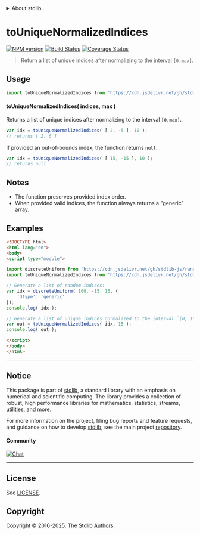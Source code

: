 <!--

@license Apache-2.0

Copyright (c) 2025 The Stdlib Authors.

Licensed under the Apache License, Version 2.0 (the "License");
you may not use this file except in compliance with the License.
You may obtain a copy of the License at

   http://www.apache.org/licenses/LICENSE-2.0

Unless required by applicable law or agreed to in writing, software
distributed under the License is distributed on an "AS IS" BASIS,
WITHOUT WARRANTIES OR CONDITIONS OF ANY KIND, either express or implied.
See the License for the specific language governing permissions and
limitations under the License.

-->


<details>
  <summary>
    About stdlib...
  </summary>
  <p>We believe in a future in which the web is a preferred environment for numerical computation. To help realize this future, we've built stdlib. stdlib is a standard library, with an emphasis on numerical and scientific computation, written in JavaScript (and C) for execution in browsers and in Node.js.</p>
  <p>The library is fully decomposable, being architected in such a way that you can swap out and mix and match APIs and functionality to cater to your exact preferences and use cases.</p>
  <p>When you use stdlib, you can be absolutely certain that you are using the most thorough, rigorous, well-written, studied, documented, tested, measured, and high-quality code out there.</p>
  <p>To join us in bringing numerical computing to the web, get started by checking us out on <a href="https://github.com/stdlib-js/stdlib">GitHub</a>, and please consider <a href="https://opencollective.com/stdlib">financially supporting stdlib</a>. We greatly appreciate your continued support!</p>
</details>

# toUniqueNormalizedIndices

[![NPM version][npm-image]][npm-url] [![Build Status][test-image]][test-url] [![Coverage Status][coverage-image]][coverage-url] <!-- [![dependencies][dependencies-image]][dependencies-url] -->

> Return a list of unique indices after normalizing to the interval `[0,max]`.

<!-- Section to include introductory text. Make sure to keep an empty line after the intro `section` element and another before the `/section` close. -->

<section class="intro">

</section>

<!-- /.intro -->

<!-- Package usage documentation. -->



<section class="usage">

## Usage

```javascript
import toUniqueNormalizedIndices from 'https://cdn.jsdelivr.net/gh/stdlib-js/ndarray-base-to-unique-normalized-indices@esm/index.mjs';
```

#### toUniqueNormalizedIndices( indices, max )

Returns a list of unique indices after normalizing to the interval `[0,max]`.

```javascript
var idx = toUniqueNormalizedIndices( [ 2, -5 ], 10 );
// returns [ 2, 6 ]
```

If provided an out-of-bounds index, the function returns `null`.

```javascript
var idx = toUniqueNormalizedIndices( [ 15, -15 ], 10 );
// returns null
```

</section>

<!-- /.usage -->

<!-- Package usage notes. Make sure to keep an empty line after the `section` element and another before the `/section` close. -->

<section class="notes">

## Notes

-   The function preserves provided index order.
-   When provided valid indices, the function always returns a "generic" array.

</section>

<!-- /.notes -->

<!-- Package usage examples. -->

<section class="examples">

## Examples

<!-- eslint no-undef: "error" -->

```html
<!DOCTYPE html>
<html lang="en">
<body>
<script type="module">

import discreteUniform from 'https://cdn.jsdelivr.net/gh/stdlib-js/random-array-discrete-uniform@esm/index.mjs';
import toUniqueNormalizedIndices from 'https://cdn.jsdelivr.net/gh/stdlib-js/ndarray-base-to-unique-normalized-indices@esm/index.mjs';

// Generate a list of random indices:
var idx = discreteUniform( 100, -15, 15, {
    'dtype': 'generic'
});
console.log( idx );

// Generate a list of unique indices normalized to the interval `[0, 15]`:
var out = toUniqueNormalizedIndices( idx, 15 );
console.log( out );

</script>
</body>
</html>
```

</section>

<!-- /.examples -->

<!-- Section to include cited references. If references are included, add a horizontal rule *before* the section. Make sure to keep an empty line after the `section` element and another before the `/section` close. -->

<section class="references">

</section>

<!-- /.references -->

<!-- Section for related `stdlib` packages. Do not manually edit this section, as it is automatically populated. -->

<section class="related">

</section>

<!-- /.related -->

<!-- Section for all links. Make sure to keep an empty line after the `section` element and another before the `/section` close. -->


<section class="main-repo" >

* * *

## Notice

This package is part of [stdlib][stdlib], a standard library with an emphasis on numerical and scientific computing. The library provides a collection of robust, high performance libraries for mathematics, statistics, streams, utilities, and more.

For more information on the project, filing bug reports and feature requests, and guidance on how to develop [stdlib][stdlib], see the main project [repository][stdlib].

#### Community

[![Chat][chat-image]][chat-url]

---

## License

See [LICENSE][stdlib-license].


## Copyright

Copyright &copy; 2016-2025. The Stdlib [Authors][stdlib-authors].

</section>

<!-- /.stdlib -->

<!-- Section for all links. Make sure to keep an empty line after the `section` element and another before the `/section` close. -->

<section class="links">

[npm-image]: http://img.shields.io/npm/v/@stdlib/ndarray-base-to-unique-normalized-indices.svg
[npm-url]: https://npmjs.org/package/@stdlib/ndarray-base-to-unique-normalized-indices

[test-image]: https://github.com/stdlib-js/ndarray-base-to-unique-normalized-indices/actions/workflows/test.yml/badge.svg?branch=main
[test-url]: https://github.com/stdlib-js/ndarray-base-to-unique-normalized-indices/actions/workflows/test.yml?query=branch:main

[coverage-image]: https://img.shields.io/codecov/c/github/stdlib-js/ndarray-base-to-unique-normalized-indices/main.svg
[coverage-url]: https://codecov.io/github/stdlib-js/ndarray-base-to-unique-normalized-indices?branch=main

<!--

[dependencies-image]: https://img.shields.io/david/stdlib-js/ndarray-base-to-unique-normalized-indices.svg
[dependencies-url]: https://david-dm.org/stdlib-js/ndarray-base-to-unique-normalized-indices/main

-->

[chat-image]: https://img.shields.io/gitter/room/stdlib-js/stdlib.svg
[chat-url]: https://app.gitter.im/#/room/#stdlib-js_stdlib:gitter.im

[stdlib]: https://github.com/stdlib-js/stdlib

[stdlib-authors]: https://github.com/stdlib-js/stdlib/graphs/contributors

[umd]: https://github.com/umdjs/umd
[es-module]: https://developer.mozilla.org/en-US/docs/Web/JavaScript/Guide/Modules

[deno-url]: https://github.com/stdlib-js/ndarray-base-to-unique-normalized-indices/tree/deno
[deno-readme]: https://github.com/stdlib-js/ndarray-base-to-unique-normalized-indices/blob/deno/README.md
[umd-url]: https://github.com/stdlib-js/ndarray-base-to-unique-normalized-indices/tree/umd
[umd-readme]: https://github.com/stdlib-js/ndarray-base-to-unique-normalized-indices/blob/umd/README.md
[esm-url]: https://github.com/stdlib-js/ndarray-base-to-unique-normalized-indices/tree/esm
[esm-readme]: https://github.com/stdlib-js/ndarray-base-to-unique-normalized-indices/blob/esm/README.md
[branches-url]: https://github.com/stdlib-js/ndarray-base-to-unique-normalized-indices/blob/main/branches.md

[stdlib-license]: https://raw.githubusercontent.com/stdlib-js/ndarray-base-to-unique-normalized-indices/main/LICENSE

</section>

<!-- /.links -->
